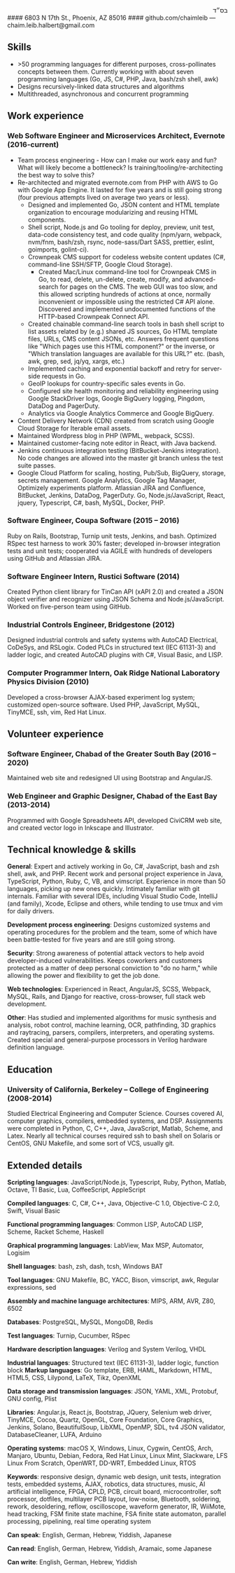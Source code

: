 <div id="bsd" dir="rtl">בס״ד</div>
#### 6803 N 17th St., Phoenix, AZ 85016
#### github.com/chaimleib — chaim.leib.halbert@gmail.com

## Skills

* &gt;50 programming languages for different purposes, cross-pollinates concepts between them. Currently working with about seven programming languages (Go, JS, C#, PHP, Java, bash/zsh shell, awk)
* Designs recursively-linked data structures and algorithms
* Multithreaded, asynchronous and concurrent programming

## Work experience
### **Web Software Engineer and Microservices Architect, Evernote** (2016-current)

* Team process engineering - How can I make our work easy and fun? What will likely become a bottleneck? Is training/tooling/re-architecting the best way to solve this?
* Re-architected and migrated evernote.com from PHP with AWS to Go with Google App Engine. It lasted for five years and is still going strong (four previous attempts lived on average two years or less).
  * Designed and implemented Go, JSON content and HTML template organization to encourage modularizing and reusing HTML components.
  * Shell script, Node.js and Go tooling for deploy, preview, unit test, data-code consistency test, and code quality (npm/yarn, webpack, nvm/fnm, bash/zsh, rsync, node-sass/Dart SASS, prettier, eslint, goimports, golint-ci).
  * Crownpeak CMS support for codeless website content updates (C#, command-line SSH/SFTP, Google Cloud Storage).
    * Created Mac/Linux command-line tool for Crownpeak CMS in Go, to read, delete, un-delete, create, modify, and advanced-search for pages on the CMS. The web GUI was too slow, and this allowed scripting hundreds of actions at once, normally inconvenient or impossible using the restricted C# API alone. Discovered and implemented undocumented functions of the HTTP-based Crownpeak Connect API.
  * Created chainable command-line search tools in bash shell script to list assets related by (e.g.) shared JS sources, Go HTML template files, URLs, CMS content JSONs, etc. Answers frequent questions like "Which pages use this HTML component?" or the inverse, or "Which translation languages are available for this URL?" etc. (bash, awk, grep, sed, jq/yq, xargs, etc.)
  * Implemented caching and exponential backoff and retry for server-side requests in Go.
  * GeoIP lookups for country-specific sales events in Go.
  * Configured site health monitoring and reliability engineering using Google StackDriver logs, Google BigQuery logging, Pingdom, DataDog and PagerDuty.
  * Analytics via Google Analytics Commerce and Google BigQuery.
* Content Delivery Network (CDN) created from scratch using Google Cloud Storage for Iterable email assets.
* Maintained Wordpress blog in PHP (WPML, webpack, SCSS).
* Maintained customer-facing note editor in React, with Java backend.
* Jenkins continuous integration testing (BitBucket-Jenkins integration). No code changes are allowed into the master git branch unless the test suite passes.
* Google Cloud Platform for scaling, hosting, Pub/Sub, BigQuery, storage, secrets management. Google Analytics, Google Tag Manager, Optimizely experiments platform. Atlassian JIRA and Confluence, BitBucket, Jenkins, DataDog, PagerDuty. Go, Node.js/JavaScript, React, jquery, Typescript, C#, bash, MySQL, Docker, PHP.

### **Software Engineer, Coupa Software** (2015 – 2016)

Ruby on Rails, Bootstrap, Turnip unit tests, Jenkins, and bash. Optimized RSpec test harness to work 30% faster; developed in-browser integration tests and unit tests; cooperated via AGILE with hundreds of developers using GitHub and Atlassian JIRA.

### **Software Engineer Intern, Rustici Software** (2014)

Created Python client library for TinCan API (xAPI 2.0) and created a JSON object verifier and recognizer using JSON Schema and Node.js/JavaScript. Worked on five-person team using GitHub.

### **Industrial Controls Engineer, Bridgestone** (2012)

Designed industrial controls and safety systems with AutoCAD Electrical, CoDeSys, and RSLogix. Coded PLCs in structured text (IEC 61131-3) and ladder logic, and created AutoCAD plugins with C#, Visual Basic, and LISP.

### **Computer Programmer Intern, Oak Ridge National Laboratory Physics Division** (2010)

Developed a cross-browser AJAX-based experiment log system; customized open-source software. Used PHP, JavaScript, MySQL, TinyMCE, ssh, vim, Red Hat Linux.

## Volunteer experience
### **Software Engineer, Chabad of the Greater South Bay** (2016 – 2020)

Maintained web site and redesigned UI using Bootstrap and AngularJS.

### **Web Engineer and Graphic Designer, Chabad of the East Bay** (2013-2014)

Programmed with Google Spreadsheets API, developed CiviCRM web site, and created vector logo in Inkscape and Illustrator.

## Technical knowledge & skills
**General**: Expert and actively working in Go, C#, JavaScript, bash and zsh shell, awk, and PHP. Recent work and personal project experience in Java, TypeScript, Python, Ruby, C, VB, and vimscript. Experience in more than 50 languages, picking up new ones quickly. Intimately familiar with git internals. Familiar with several IDEs, including Visual Studio Code, IntelliJ (and family), Xcode, Eclipse and others, while tending to use tmux and vim for daily drivers.

**Development process engineering**: Designs customized systems and operating procedures for the problem and the team, some of which have been battle-tested for five years and are still going strong.

**Security**: Strong awareness of potential attack vectors to help avoid developer-induced vulnerabilities. Keeps coworkers and customers protected as a matter of deep personal conviction to "do no harm," while allowing the power and flexibility to get the job done.

**Web technologies**: Experienced in React, AngularJS, SCSS, Webpack, MySQL, Rails, and Django for reactive, cross-browser, full stack web development.

**Other**: Has studied and implemented algorithms for music synthesis and analysis, robot control, machine learning, OCR, pathfinding, 3D graphics and raytracing, parsers, compilers, interpreters, and operating systems. Created special and general-purpose processors in Verilog hardware definition language.

## Education
### **University of California, Berkeley – College of Engineering** (2008-2014)

Studied Electrical Engineering and Computer Science. Courses covered AI, computer graphics, compilers, embedded systems, and DSP. Assignments were completed in Python, C, C++, Java, JavaScript, Matlab, Scheme, and Latex. Nearly all technical courses required ssh to bash shell on Solaris or CentOS, GNU Makefile, and some sort of VCS, usually git.

## Extended details
**Scripting languages**: JavaScript/Node.js, Typescript, Ruby, Python, Matlab, Octave, TI Basic, Lua, CoffeeScript, AppleScript

**Compiled languages**: C, C#, C++, Java, Objective-C 1.0, Objective-C 2.0, Swift, Visual Basic

**Functional programming languages**: Common LISP, AutoCAD LISP, Scheme, Racket Scheme, Haskell

**Graphical programming languages**: LabView, Max MSP, Automator, Logisim

**Shell languages**: bash, zsh, dash, tcsh, Windows BAT

**Tool languages**: GNU Makefile, BC, YACC, Bison, vimscript, awk, Regular expressions, sed

**Assembly and machine language architectures**: MIPS, ARM, AVR, Z80, 6502

**Databases**: PostgreSQL, MySQL, MongoDB, Redis

**Test languages**: Turnip, Cucumber, RSpec

**Hardware description languages**: Verilog and System Verilog, VHDL

**Industrial languages**: Structured text (IEC 61131-3), ladder logic, function block
**Markup languages**: Go template, ERB, HAML, Markdown, HTML, HTML5, CSS, Lilypond, LaTeX, Tikz, OpenXML

**Data storage and transmission languages**: JSON, YAML, XML, Protobuf, GNU config, Plist

**Libraries**: Angular.js, React.js, Bootstrap, JQuery, Selenium web driver, TinyMCE, Cocoa, Quartz, OpenGL, Core Foundation, Core Graphics, Jenkins, Solano, BeautifulSoup, LibXML, OpenMP, SDL, tv4 JSON validator, DatabaseCleaner, LUFA, Arduino

**Operating systems**: macOS X, Windows, Linux, Cygwin, CentOS, Arch, Manjaro, Ubuntu, Debian, Fedora, Red Hat Linux, Linux Mint, Slackware, LFS Linux From Scratch, OpenWRT, DD-WRT, Embedded Linux, RTOS

**Keywords**: responsive design, dynamic web design, unit tests, integration tests, embedded systems, AJAX, robotics, data structures, music, AI artificial intelligence, FPGA, CPLD, PCB, circuit board, microcontroller, soft processor, dotfiles, multilayer PCB layout, low-noise, Bluetooth, soldering, rework, desoldering, reflow, oscilloscope, waveform generator, IR, WiiMote, head tracking, FSM finite state machine, FSA finite state automaton, parallel processing, pipelining, real time operating system

**Can speak**: English, German, Hebrew, Yiddish, Japanese

**Can read**: English, German, Hebrew, Yiddish, Aramaic, some Japanese

**Can write**: English, German, Hebrew, Yiddish
